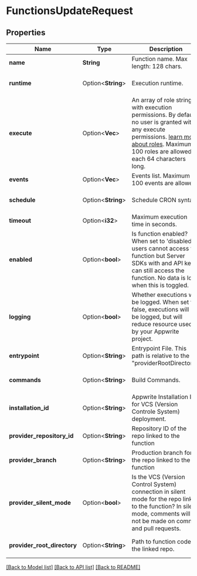 # FunctionsUpdateRequest

## Properties

Name | Type | Description | Notes
------------ | ------------- | ------------- | -------------
**name** | **String** | Function name. Max length: 128 chars. | [default to null]
**runtime** | Option<**String**> | Execution runtime. | [optional][default to ]
**execute** | Option<**Vec<String>**> | An array of role strings with execution permissions. By default no user is granted with any execute permissions. [learn more about roles](https://appwrite.io/docs/permissions#permission-roles). Maximum of 100 roles are allowed, each 64 characters long. | [optional]
**events** | Option<**Vec<String>**> | Events list. Maximum of 100 events are allowed. | [optional]
**schedule** | Option<**String**> | Schedule CRON syntax. | [optional][default to ]
**timeout** | Option<**i32**> | Maximum execution time in seconds. | [optional]
**enabled** | Option<**bool**> | Is function enabled? When set to 'disabled', users cannot access the function but Server SDKs with and API key can still access the function. No data is lost when this is toggled. | [optional][default to true]
**logging** | Option<**bool**> | Whether executions will be logged. When set to false, executions will not be logged, but will reduce resource used by your Appwrite project. | [optional][default to true]
**entrypoint** | Option<**String**> | Entrypoint File. This path is relative to the \"providerRootDirectory\". | [optional][default to ]
**commands** | Option<**String**> | Build Commands. | [optional][default to ]
**installation_id** | Option<**String**> | Appwrite Installation ID for VCS (Version Controle System) deployment. | [optional][default to ]
**provider_repository_id** | Option<**String**> | Repository ID of the repo linked to the function | [optional][default to ]
**provider_branch** | Option<**String**> | Production branch for the repo linked to the function | [optional][default to ]
**provider_silent_mode** | Option<**bool**> | Is the VCS (Version Control System) connection in silent mode for the repo linked to the function? In silent mode, comments will not be made on commits and pull requests. | [optional][default to false]
**provider_root_directory** | Option<**String**> | Path to function code in the linked repo. | [optional][default to ]

[[Back to Model list]](../README.md#documentation-for-models) [[Back to API list]](../README.md#documentation-for-api-endpoints) [[Back to README]](../README.md)


